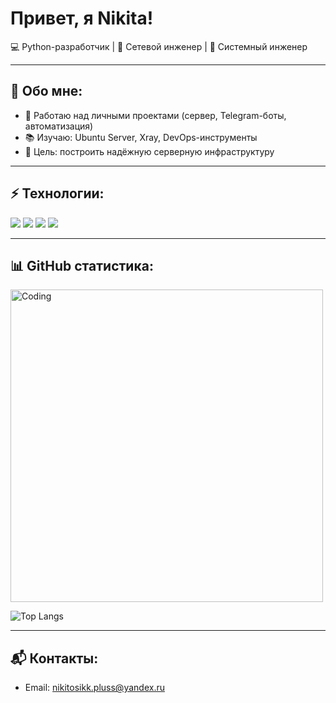 # Привет, я Nikita!  

💻 Python-разработчик | 📡 Сетевой инженер | 💾 Системный инженер

---

## 📖 Обо мне:
- 🔭 Работаю над личными проектами (сервер, Telegram-боты, автоматизация)  
- 📚 Изучаю: Ubuntu Server, Xray, DevOps-инструменты  
- 🎯 Цель: построить надёжную серверную инфраструктуру  

---

## ⚡ Технологии:
<p>
  <img src="https://img.shields.io/badge/-Python-3776AB?logo=python&logoColor=fff" />
  <img src="https://img.shields.io/badge/-Linux-FCC624?logo=linux&logoColor=000" />
  <img src="https://img.shields.io/badge/-Git-F05032?logo=git&logoColor=fff" />
  <img src="https://img.shields.io/badge/-SQLite-003B57?logo=sqlite&logoColor=fff" />
</p>

---

## 📊 GitHub статистика:
<img src="https://media.giphy.com/media/qgQUggAC3Pfv687qPC/giphy.gif" width="500" alt="Coding" />

![Top Langs](https://github-readme-stats.vercel.app/api/top-langs/?username=unk-nn&layout=compact&theme=radical)

---

## 📬 Контакты:
- Email: nikitosikk.pluss@yandex.ru

